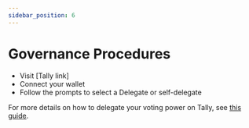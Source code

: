 ```yaml
---
sidebar_position: 6
---
```


# Governance Procedures

* Visit [Tally link]
* Connect your wallet
* Follow the prompts to select a Delegate or self-delegate

For more details on how to delegate your voting power on Tally, see [this guide](https://docs.tally.xyz/knowledge-base/delegations-on-tally/delegating-voting-power).
